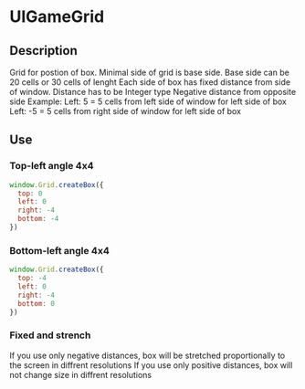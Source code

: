 # UIGameGrid

## Description
Grid for postion of box.
Minimal side of grid is base side.
Base side can be 20 cells or 30 cells of lenght
Each side of box has fixed distance from side of window.
Distance has to be Integer type
Negative distance from opposite side
Example:
  Left: 5 = 5 cells from left side of window for left side of box
  Left: -5 = 5 cells from right side of window for left side of box
## Use
### Top-left angle 4x4
```js
window.Grid.createBox({
  top: 0
  left: 0
  right: -4
  bottom: -4
})
```
### Bottom-left angle 4x4
```js
window.Grid.createBox({
  top: -4
  left: 0
  right: -4
  bottom: 0
})
```
### Fixed and strench
If you use only negative distances, box will be stretched proportionally to the screen in diffrent resolutions
If you use only positive distances, box will not change size in diffrent resolutions
